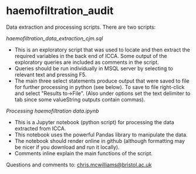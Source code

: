 # haemofiltration_audit
Data extraction and processing scripts. There are two scripts:

*haemofiltration_data_extraction_cjm.sql*
  * This is an exploratory script that was used to locate and then extract the required variables in the back end of ICCA. Some output of the exploratory queries are included as comments in the script.
  * Queries should be run individually in MSQL server by selecting to relevant text and pressing F5.
  * The main three select statements produce output that were saved to file for further processing in python (see below). To save to file right-click and select "Results to->File". (Also under options set the text delimiter to tab since some valueString outputs contain commas).
  
*Processing haemofiltration data.ipynb*
  * This is a Jupyter notebook (python script) for processing the data extracted from ICCA.
  * This notebook uses the powerful Pandas library to manipulate the data.
  * The notebook should render online in github (although formatting may be nicer if you download and run it locally). 
  * Comments inline explain the main functions of the script.
  
  
Questions and comments to: chris.mcwilliams@bristol.ac.uk
